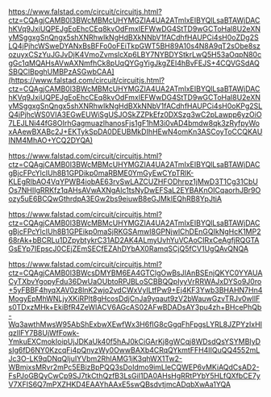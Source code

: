 

https://www.falstad.com/circuit/circuitjs.html?ctz=CQAgjCAMB0l3BWcMBMcUHYMGZIA4UA2ATmIxEIBYQlLsaBTAWjDAChKVq9JxiUQPEJgEoEhcCEq8kvOdFmxIEFWwDG4StTD9wGCToHal8U2eXNyMSggxgSnQngx5shXNRhwIkNgHdBXkNNbV1fACdhfHAUPCi4sH0oZDg2SLQ4jPjhcWSweDYANxBsBFFo0oFEiTkpGWT5BH89A10s4N8A9qT2sObe8szozuyxCSzYuJGJvDjK4VmoZvmslcXp6LBY7NYBDYStkrLwQ5H53aOqpN80cgGc1qMQAHsAVwAXNmfhCk8pUqQYGgYigJkgZEI4hBvFEJS+4CQVGSdAQSBQClBpghUMBPzASGwbCAA](https://www.falstad.com/circuit/circuitjs.html?ctz=CQAgjCAMB0l3BWcMBMcUHYMGZIA4UA2ATmIxEIBYQlLsaBTAWjDAChKVq9JxiUQPEJgEoEhcCEq8kvOdFmxIEFWwDG4StTD9wGCToHal8U2eXNyMSggxgSnQngx5shXNRhwIkNgHdBXkNNbV1fACdhfHAUPCi4sH0oKPg2SLQ4jPjhcWS0VIA3EGwEUWiSgUSJOSkZZPkEfz0DXSzg3wC2pLawpp6yzOiO7LEJLNi44fG8OIrhGagmuazlhanosFjs1gF1hM3i0vAD4bmdw8qk3zRyfpyWoxAAewBXABc2J+EKTykSpDA0DEUBMkDIhHEwN4omKn3ASCoyToCCQKAUINM4MhAO+YCQ2DYQA)

https://www.falstad.com/circuit/circuitjs.html?ctz=CQAgjCAMB0l3BWcMBMcUHYMGZIA4UA2ATmIxEIBYQlLsaBTAWjDACgBjcFPcYlcIUh8B1GPDikp0maRBME0YmGyEwCYpTRlK-KLEgRIbAO4VqYPWB4iobAE63rvSwLAZCUZHFODhrpz1jMwD3T1Cg31CbUOs7NHIIgRRKfz1qAHsAVwAXNgAlc1tsNyDwEFSaL2EYBAKnOICqaorhJBr9Oozy5uE6BCQwGthrdpA3EGw2bs9eiuwB8eGJMkIEQhRB8YpJtiA

https://www.falstad.com/circuit/circuitjs.html?ctz=CQAgjCAMB0l3BWcMBMcUHYMGZIA4UA2ATmIxEIBYQlLsaBTAWjDACgBjcFPcYlcIUh8B1GPEikp0maSjRKGSAmwI8GPNjwlChDEnGQIkNgHcK1MP268rAk+bBCRLu1DZpybtykrC31AD2AK4ALmyUvhYuVCAoCIRxCeAgfjRQGTAGsEYp7IEpscJ0CEjZEmSECfEZAhDYbAX0RamqSCjQ5fCV1UgQAvQNQA

https://www.falstad.com/circuit/circuitjs.html?ctz=CQAgjCAMB0l3BWcsDMYBM6EA4GTClgOwBsJIAnBSEnjQKYC0YYAUACyTXbvYgopyFdu36DwUaOUbtoRPJBLoSCBBQQpIyyVrRRWAJxDYSo9J0ro+5yFBBF4hyqXAV0z8lnK2wjo2vdCWxVyILtfPw9+Ej4KF3Ywb3BHAHN7Hn4MogyEpMhWNLjyXKiRPlt8gHcosDdjCnJa9yqaut9zV2bWauwGzvTRJv0wIlFs0TDxzMHk+EkiBfR4ZeWIACV6AGcAS02AFwBDADsAY3pu4zh+BHcePhQb-Wq3awthMwsW95AbShExbwXEwfWx3H6fIG8cGgqFhFpgsLYRL8JZPYzIxHIqzlIFY7B8UjWfFowk-YmkuEXCmokIoipUjJDKaUk40f5hAJ0kCiGArKj8gWCqj8WDsdQsYSYMBIyDsIg6fD6NY0KzcqFi4pQnyzWy0OwwBAXb4CRqQYkmtFFH4IIQuQQ4552mLJc3O-LK9qDNqQIjuIYVbm2RhIAMG1jK3qhWX1Tw2-WBmjxsMRvr2mPc5EBizBpPQQ3sDoIdmo9imLleCQWEP6vMKiAQdCsAD2-FsPJoGBQyCwCp9SJ7tkCthQzfB3LsGiI1DA0AHsHgRRtPYbY5HLfQXfbCE7yV7XFIS6Q7mPXZHKD4EAAYhAAxE5swQBsdvtjmcADqbXwAa1YQA
